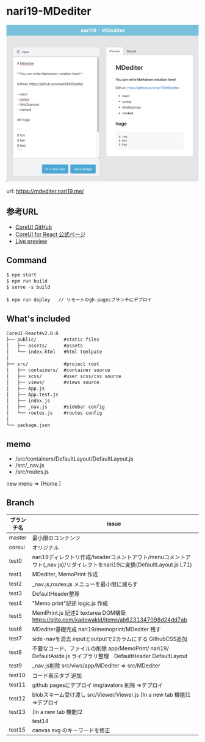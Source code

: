 # nari19-MDediter

![アプリトップページ](src/assets/img/top.png)

url: https://mdediter.nari19.me/

## 参考URL

- [CoreUI GitHub](https://github.com/coreui/coreui-free-react-admin-template)
- [CoreUI for React 公式ページ](https://coreui.io/react/)
- [Live preview](https://coreui.io/react/demo/#/dashboard)


## Command

```
$ npm start
$ npm run build
$ serve -s build

$ npm run deploy   // リモートのgh-pagesブランチにデプロイ
```

## What's included
```
CoreUI-React#v2.0.0
├── public/          #static files
│   ├── assets/      #assets
│   └── index.html   #html temlpate
│
├── src/             #project root
│   ├── containers/  #container source
│   ├── scss/        #user scss/css source
│   ├── views/       #views source
│   ├── App.js
│   ├── App.test.js
│   ├── index.js
│   ├── _nav.js      #sidebar config
│   └── routes.js    #routes config
│
└── package.json
```

## memo

- /src/containers/DefaultLayout/DefaultLayout.js
- /src/_nav.js
- /src/routes.js

new menu  => (Home )


## Branch

|ブランチ名|issue|
|-|-|
|master|最小限のコンテンツ|
|coreui|オリジナル|
|test0|nari19ディレクトリ作成/headerコメントアウト/menuコメントアウト(_nav.js)/リダイレクトをnari19に変換(DefaultLayout.js L71)|
|test1|MDediter, MemoPrint 作成|
|test2|_nav.js,routes.js メニューを最小限に減らす|
|test3|DefaultHeader整理|
|test4|"Memo print"記述 logic.js 作成|
|test5|MemlPrint.js 記述2 textarea DOM構築  https://qiita.com/kadowakid/items/ab6231347098d24dd7ab|
|test6|MDediter基礎完成 nari19/memoprint/MDediter 残す|
|test7|side-navを消去 inputとoutputで2カラムにする GithubCSS追加| 
|test8|不要なコード、ファイルの削除  app/MemoPrint/ nari19/ DefaultAside.js  ライブラリ整理　DefaultHeader DefaultLayout|
|test9|_nav.js削除  src/viws/app/MDediter  => src/MDediter|
|test10|コード表示タブ 追加 　|
|test11|github pagesにデプロイ img/avators 削除 =>デプロイ|
|test12|blobスキーム受け渡し src/Viewer/Viewer.js [In a new tab 機能]1 =>デプロイ|
|test13|[In a new tab 機能]2|
||test14|In a new tab 機能をHTMLで実装 IEでの利用&縦幅を自由に選択|
|test15|canvas svg のキーワードを修正|